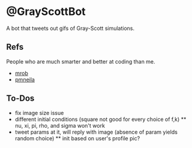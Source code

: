 # @GrayScottBot

A bot that tweets out gifs of Gray-Scott simulations.

## Refs

People who are much smarter and better at coding than me.
* [mrob](http://mrob.com/pub/comp/xmorphia/index.html)
* [pmneila](https://github.com/pmneila/jsexp)

## To-Dos

* fix image size issue
* different initial conditions (square not good for every choice of f,k)
** nu, xi, pi, rho, and sigma won't work
* tweet params at it, will reply with image (absence of param yields random choice)
** init based on user's profile pic?